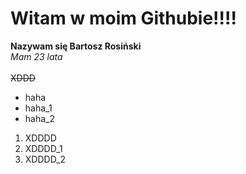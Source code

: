 # Witam w moim Githubie!!!!
**Nazywam się Bartosz Rosiński**
<br>_Mam 23 lata_</br>
<br>~~XDDD~~</br>
* haha
* haha_1
* haha_2

1. XDDDD
2. XDDDD_1
3. XDDDD_2
